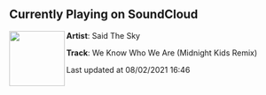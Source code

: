 ## Currently Playing on SoundCloud

[<img align="left" width="100" src="https://i1.sndcdn.com/artworks-Vo0IVT96JbTF-0-t500x500.jpg">](https://soundcloud.com/said-the-sky/we-know-who-we-are-midnight?in=weareplusplus/sets/best-electronic-music-july-2)

**Artist**: Said The Sky 

**Track**: We Know Who We Are (Midnight Kids Remix)

Last updated at 08/02/2021 16:46

